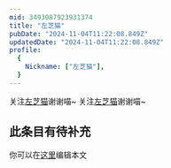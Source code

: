 ```yaml
---
mid: 3493087923931374
title: "左芝猫"
pubDate: "2024-11-04T11:22:08.849Z"
updatedDate: "2024-11-04T11:22:08.849Z"
profile:
  {
    Nickname: ["左芝猫"],
  }
---
```


关注[左芝猫](https://space.bilibili.com/3493087923931374)谢谢喵~ 关注[左芝猫](https://space.bilibili.com/3493087923931374)谢谢喵~

## 此条目有待补充
你可以在[这里](https://github.com/Yuhanawa/VTuber.ICU-Content/edit/master/v/左芝猫/index.md)编辑本文
